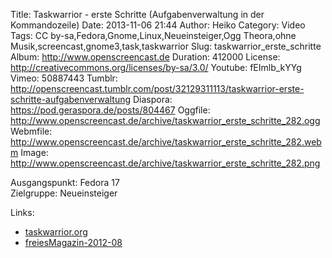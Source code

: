Title: Taskwarrior - erste Schritte (Aufgabenverwaltung in der Kommandozeile)
Date: 2013-11-06 21:44
Author: Heiko
Category: Video
Tags: CC by-sa,Fedora,Gnome,Linux,Neueinsteiger,Ogg Theora,ohne Musik,screencast,gnome3,task,taskwarrior
Slug: taskwarrior_erste_schritte
Album: http://www.openscreencast.de
Duration: 412000
License: http://creativecommons.org/licenses/by-sa/3.0/
Youtube: fEImlb_kYYg
Vimeo: 50887443
Tumblr: http://openscreencast.tumblr.com/post/32129311113/taskwarrior-erste-schritte-aufgabenverwaltung
Diaspora: https://pod.geraspora.de/posts/804467
Oggfile: http://www.openscreencast.de/archive/taskwarrior_erste_schritte_282.ogg
Webmfile: http://www.openscreencast.de/archive/taskwarrior_erste_schritte_282.webm
Image: http://www.openscreencast.de/archive/taskwarrior_erste_schritte_282.png

Ausgangspunkt: Fedora 17  
Zielgruppe: Neueinsteiger  

Links:

  * [taskwarrior.org](http://taskwarrior.org/ "Link zu taskwarrior" )
  * [freiesMagazin-2012-08](http://www.freiesmagazin.de/mobil/freiesMagazin-2012-08.html#12_08_taskwarrior "Link zu freiesmagazin.de" )


